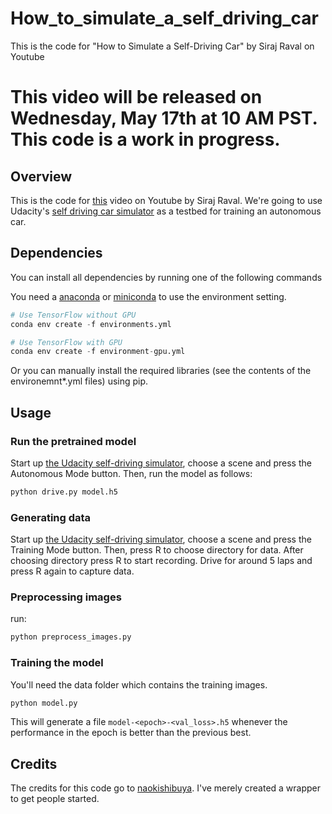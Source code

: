# How_to_simulate_a_self_driving_car
This is the code for "How to Simulate a Self-Driving Car" by Siraj Raval on Youtube

# This video will be released on Wednesday, May 17th at 10 AM PST. This code is a work in progress.

## Overview

This is the code for [this](https://youtu.be/EaY5QiZwSP4) video on Youtube by Siraj Raval. We're going to use Udacity's [self driving car simulator](https://github.com/udacity/self-driving-car-sim) as a testbed for training an autonomous car. 

## Dependencies

You can install all dependencies by running one of the following commands

You need a [anaconda](https://www.continuum.io/downloads) or [miniconda](https://conda.io/miniconda.html) to use the environment setting.

```python
# Use TensorFlow without GPU
conda env create -f environments.yml 

# Use TensorFlow with GPU
conda env create -f environment-gpu.yml
```

Or you can manually install the required libraries (see the contents of the environemnt*.yml files) using pip.


## Usage


### Run the pretrained model

Start up [the Udacity self-driving simulator](https://github.com/udacity/self-driving-car-sim), choose a scene and press the Autonomous Mode button.  Then, run the model as follows:

```python
python drive.py model.h5
```

### Generating data

Start up [the Udacity self-driving simulator](https://github.com/udacity/self-driving-car-sim), choose a scene and press the Training Mode button.  Then, press R to choose directory for data. After choosing directory press R to start recording. Drive for around 5 laps and press R again to capture data.

### Preprocessing images

run:
```python
python preprocess_images.py
```

### Training the model

You'll need the data folder which contains the training images.

```python
python model.py
```

This will generate a file `model-<epoch>-<val_loss>.h5` whenever the performance in the epoch is better than the previous best.

## Credits

The credits for this code go to [naokishibuya](https://github.com/naokishibuya). I've merely created a wrapper to get people started.